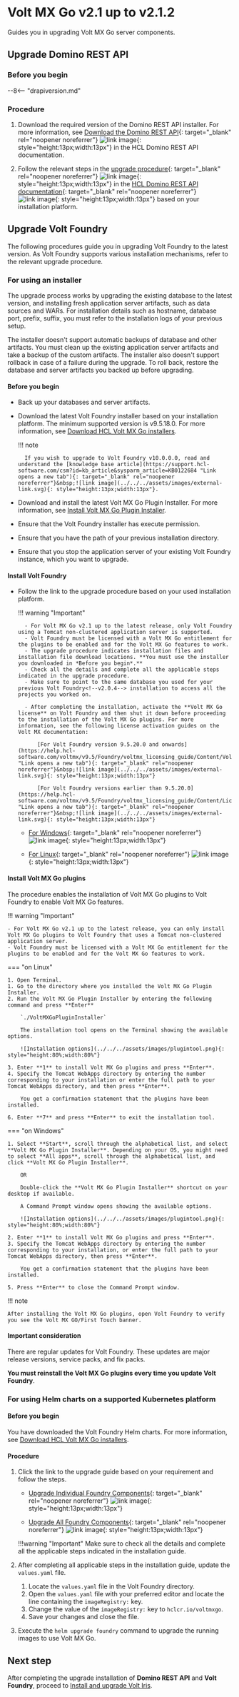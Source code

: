 # Volt MX Go v2.1 up to v2.1.2

Guides you in upgrading Volt MX Go server components.

## Upgrade Domino REST API

### Before you begin

--8<-- "drapiversion.md"

### Procedure

1. Download the required version of the Domino REST API installer. For more information, see [Download the Domino REST API](https://opensource.hcltechsw.com/Domino-rest-api/tutorial/installconfig/install/downloaddrapi.html "Link opens a new tab"){: target="_blank" rel="noopener noreferrer"}&nbsp;![link image](../../../assets/images/external-link.svg){: style="height:13px;width:13px"} in the HCL Domino REST API documentation.

2. Follow the relevant steps in the [upgrade procedure](https://opensource.hcltechsw.com/Domino-rest-api/howto/production/versionupdate.html "Link opens a new tab"){: target="_blank" rel="noopener noreferrer"}&nbsp;![link image](../../../assets/images/external-link.svg){: style="height:13px;width:13px"} in the [HCL Domino REST API documentation](https://opensource.hcltechsw.com/Domino-rest-api/index.html "Link opens a new tab"){: target="_blank" rel="noopener noreferrer"}&nbsp;![link image](../../../assets/images/external-link.svg){: style="height:13px;width:13px"} based on your installation platform.

## Upgrade Volt Foundry

The following procedures guide you in upgrading Volt Foundry to the latest version. As Volt Foundry supports various installation mechanisms, refer to the relevant upgrade procedure.

### For using an installer

The upgrade process works by upgrading the existing database to the latest version, and installing fresh application server artifacts, such as data sources and WARs. For installation details such as hostname, database port, prefix, suffix, you must refer to the installation logs of your previous setup.

The installer doesn't support automatic backups of database and other artifacts. You must clean up the existing application server artifacts and take a backup of the custom artifacts. The installer also doesn't support rollback in case of a failure during the upgrade. To roll back, restore the database and server artifacts you backed up before upgrading.

<!--Upgrades Volt Foundry from Volt MX Go v2.0.4 to Volt MX Go v2.1.-->

#### Before you begin

- Back up your databases and server artifacts.

- Download the latest Volt Foundry installer based on your installation platform. The minimum supported version is v9.5.18.0. For more information, see [Download HCL Volt MX Go installers](../portaldownload.md#for-volt-mx-go-v21-up-to-v212).

    !!! note

        If you wish to upgrade to Volt Foundry v10.0.0.0, read and understand the [knowledge base article](https://support.hcl-software.com/csm?id=kb_article&sysparm_article=KB0122684 "Link opens a new tab"){: target="_blank" rel="noopener noreferrer"}&nbsp;![link image](../../../assets/images/external-link.svg){: style="height:13px;width:13px"}.

- Download and install the latest Volt MX Go Plugin Installer. For more information, see [Install Volt MX Go Plugin Installer](../installserver/installdrapi.md#install-volt-mx-go-plugin-installer).

- Ensure that the Volt Foundry installer has execute permission.
- Ensure that you have the path of your previous installation directory.
- Ensure that you stop the application server of your existing Volt Foundry instance, which you want to upgrade.

#### Install Volt Foundry

- Follow the link to the upgrade procedure based on your used installation platform. <!--In this step, upgrade your Volt Foundry v2.0.4 with the minimum supported version of Volt Foundry.-->

    !!! warning "Important"

        - For Volt MX Go v2.1 up to the latest release, only Volt Foundry using a Tomcat non-clustered application server is supported.
        - Volt Foundry must be licensed with a Volt MX Go entitlement for the plugins to be enabled and for the Volt MX Go features to work.
        - The upgrade procedure indicates installation files and installation file download locations. **You must use the installer you downloaded in *Before you begin*.**
        - Check all the details and complete all the applicable steps indicated in the upgrade procedure.
        - Make sure to point to the same database you used for your previous Volt Foundry<!--v2.0.4--> installation to access all the projects you worked on.
        
        - After completing the installation, activate the **Volt MX Go license** on Volt Foundry and then shut it down before proceeding to the installation of the Volt MX Go plugins. For more information, see the following license activation guides on the Volt MX documentation:

            [For Volt Foundry version 9.5.20.0 and onwards](https://help.hcl-software.com/voltmx/v9.5/Foundry/voltmx_licensing_guide/Content/Volt_Foundry_Licensing_Guide.html "Link opens a new tab"){: target="_blank" rel="noopener noreferrer"}&nbsp;![link image](../../../assets/images/external-link.svg){: style="height:13px;width:13px"}

            [For Volt Foundry versions earlier than 9.5.20.0](https://help.hcl-software.com/voltmx/v9.5/Foundry/voltmx_licensing_guide/Content/License_Activation_through_VoltMX_Server_7.2.html "Link opens a new tab"){: target="_blank" rel="noopener noreferrer"}&nbsp;![link image](../../../assets/images/external-link.svg){: style="height:13px;width:13px"} 

    - [For Windows](https://help.hcl-software.com/voltmx/v10/Foundry/voltmx_foundry_windows_install_guide/Content/Upgrading_VoltMX_Foundry_SP1.html "Link opens a new tab"){: target="_blank" rel="noopener noreferrer"}&nbsp;![link image](../../../assets/images/external-link.svg){: style="height:13px;width:13px"}

    - [For Linux](https://help.hcl-software.com/voltmx/v10/Foundry/voltmx_foundry_linux_install_guide/Content/Upgrading_VoltMX_Foundry_SP1.html "Link opens a new tab"){: target="_blank" rel="noopener noreferrer"}&nbsp;![link image](../../../assets/images/external-link.svg){: style="height:13px;width:13px"}
    <!-- [For command line installer](https://help.hcl-software.com/voltmx/v10/Foundry/VoltMX_Foundry_CLI/Content/installer_cli.html)-->

#### Install Volt MX Go plugins

The procedure enables the installation of Volt MX Go plugins to Volt Foundry to enable Volt MX Go features.

!!! warning "Important"

    - For Volt MX Go v2.1 up to the latest release, you can only install Volt MX Go plugins to Volt Foundry that uses a Tomcat non-clustered application server.
    - Volt Foundry must be licensed with a Volt MX Go entitlement for the plugins to be enabled and for the Volt MX Go features to work.

=== "on Linux"

    1. Open Terminal.
    1. Go to the directory where you installed the Volt MX Go Plugin Installer.
    2. Run the Volt MX Go Plugin Installer by entering the following command and press **Enter**

        `./VoltMXGoPluginInstaller`

        The installation tool opens on the Terminal showing the available options.

        ![Installation options](../../../assets/images/plugintool.png){: style="height:80%;width:80%"}

    3. Enter **1** to install Volt MX Go plugins and press **Enter**.
    4. Specify the Tomcat WebApps directory by entering the number corresponding to your installation or enter the full path to your Tomcat WebApps directory, and then press **Enter**.

        You get a confirmation statement that the plugins have been installed.

    6. Enter **7** and press **Enter** to exit the installation tool. 

=== "on Windows"

    1. Select **Start**, scroll through the alphabetical list, and select **Volt MX Go Plugin Installer**. Depending on your OS, you might need to select **All apps**, scroll through the alphabetical list, and click **Volt MX Go Plugin Installer**.

        OR

        Double-click the **Volt MX Go Plugin Installer** shortcut on your desktop if available. 

        A Command Prompt window opens showing the available options.

        ![Installation options](../../../assets/images/plugintool.png){: style="height:80%;width:80%"}

    2. Enter **1** to install Volt MX Go plugins and press **Enter**.
    3. Specify the Tomcat WebApps directory by entering the number corresponding to your installation, or enter the full path to your Tomcat WebApps directory, then press **Enter**. 

        You get a confirmation statement that the plugins have been installed. 

    5. Press **Enter** to close the Command Prompt window.

!!! note

    After installing the Volt MX Go plugins, open Volt Foundry to verify you see the Volt MX GO/First Touch banner.

#### Important consideration

There are regular updates for Volt Foundry. These updates are major release versions, service packs, and fix packs.

**You must reinstall the Volt MX Go plugins every time you update Volt Foundry**.

### For using Helm charts on a supported Kubernetes platform

#### Before you begin

You have downloaded the Volt Foundry Helm charts. For more information, see [Download HCL Volt MX Go installers](../portaldownload.md#for-volt-mx-go-v21-up-to-v212).

#### Procedure

1. Click the link to the upgrade guide based on your requirement and follow the steps. 

    - [Upgrade Individual Foundry Components](https://help.hcl-software.com/voltmx/v10/Foundry/voltmxfoundry_containers_helm/Content/Installing_Containers_With_Helm_PostInstallation.html#how-to-upgrade-individual-foundry-components "Link opens a new tab"){: target="_blank" rel="noopener noreferrer"}&nbsp;![link image](../../../assets/images/external-link.svg){: style="height:13px;width:13px"}

    - [Upgrade All Foundry Components](https://help.hcl-software.com/voltmx/v10/Foundry/voltmxfoundry_containers_helm/Content/Installing_Containers_With_Helm_PostInstallation.html#how-to-upgrade-all-foundry-components "Link opens a new tab"){: target="_blank" rel="noopener noreferrer"}&nbsp;![link image](../../../assets/images/external-link.svg){: style="height:13px;width:13px"}

    !!!warning "Important"
        Make sure to check all the details and complete all the applicable steps indicated in the installation guide.

2. After completing all applicable steps in the installation guide, update the `values.yaml` file.

    1. Locate the `values.yaml` file in the Volt Foundry directory.
    2. Open the `values.yaml` file with your preferred editor and locate the line containing the `imageRegistry:` key.
    3. Change the value of the `imageRegistry:` key to `hclcr.io/voltmxgo`.
    4. Save your changes and close the file.

3. Execute the `helm upgrade foundry` command to upgrade the running images to use Volt MX Go.

## Next step

After completing the upgrade installation of **Domino REST API** and **Volt Foundry**, proceed to [Install and upgrade Volt Iris](../installiris/index.md).
